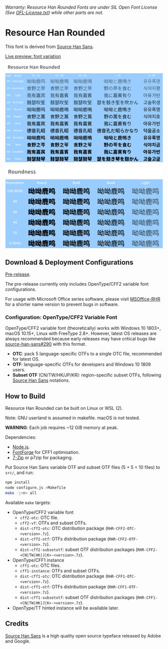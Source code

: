 *Warranty: Resource Han Rounded Fonts are under SIL Open Font License (See [OFL-License.txt](./OFL-License.txt)) while other parts are not.*

# Resource Han Rounded

This font is derived from [Source Han Sans](https://github.com/adobe-fonts/source-han-sans).

[Live preview: font variation](https://nowar-fonts.github.io/rhr-next/)

![Preview: weight and orthography](res/preview.png)

![Preview: roundness variation](res/roundness.png)

## Download & Deployment Configurations

[Pre-release](https://github.com/CyanoHao/Resource-Han-Rounded/releases).

The pre-release currently only includes OpenType/CFF2 variable font configurations.

<!-- The pre-release currently includes OpenType/CFF2 variable font and OpenType/CFF1 instance (non-VF) configurations. -->

For usage with Microsoft Office series software, please visit [MSOffice-RHR](https://github.com/CyanoHao/MSOffice-RHR) for a shorter name version to prevent bugs in software.

### Configuration: OpenType/CFF2 Variable Font

OpenType/CFF2 variable font (theoretically) works with Windows 10 1803+, macOS 10.15+, Linux with FreeType 2.8+. However, latest OS releases are always recommended because early releases may have critical bugs like [source-han-sans#290](https://github.com/adobe-fonts/source-han-sans/issues/290) with this format.

* **OTC**: pack 5 language-specific OTFs to a single OTC file, recommended for latest OS.
* **OTF**: language-specific OTFs for developers and Windows 10 1809 users.
* **Subset OTF** (CN/TW/HK/JP/KR): region-specific subset OTFs, following [Source Han Sans](https://github.com/adobe-fonts/source-han-sans) notations.

<!-- ### Configuration: OpenType/CFF1 Instance

Desktop OSes since 2000 (or more specifically, Windows 2000+, MacOS 8.6+, Linux with FreeType 2.0+) support this format. However, support in applications may differ.

* **OTC**: pack 5 language-specific OTFs of same weight and roundness to an OTC file, recommended for Windows 10, macOS and Linux.
* **OTF**: language-specific OTFs for early Windows releases.
* **Subset OTF** (CN/TW/HK/JP/KR): region-specific subset OTFs, following [Source Han Sans](https://github.com/adobe-fonts/source-han-sans) notations. -->

## How to Build

Resource Han Rounded can be built on Linux or WSL (2).

Note: GNU userland is assumed in makefile. macOS is not tested.

**WARNING**: Each job requires ~12 GiB memory at peak.

Dependencies:

* [Node.js](https://nodejs.org/).
* [FontForge](https://fontforge.org/) for CFF1 optimisation.
* [7-Zip](https://www.7-zip.org/) or p7zip for packaging.

Put Source Han Sans variable OTF and subset OTF files (5 + 5 = 10 files) to `src/`, and run:

```bash
npm install
node configure.js >Makefile
make -j<n> all
```

Available `make` targets:

* OpenType/CFF2 variable font
  * `cff2-otc`: OTC file.
  * `cff2-vf`: OTFs and subset OTFs.
  * `dist-cff2-otc`: OTC distribution package (`RHR-CFF2-OTC-<version>.7z`).
  * `dist-cff2-otf`: OTFs distribution package (`RHR-CFF2-OTF-<version>.7z`).
  * `dist-cff2-subsetotf`: subset OTF distribution packages (`RHR-CFF2-<CN|TW|HK|J|K>-<version>.7z`).
* OpenType/CFF1 instance
  * `cff1-otc`: OTC files.
  * `cff1-instance`: OTFs and subset OTFs.
  * `dist-cff1-otc`: OTC distribution package (`RHR-CFF1-OTC-<version>.7z`).
  * `dist-cff1-otf`: OTFs distribution package (`RHR-CFF1-OTF-<version>.7z`).
  * `dist-cff1-subsetotf`: subset OTF distribution packages (`RHR-CFF1-<CN|TW|HK|J|K>-<version>.7z`).
* OpenType/TT hinted instance will be available later.

## Credits

[Source Han Sans](https://github.com/adobe-fonts/source-han-sans) is a high quality open source typeface released by Adobe and Google.
